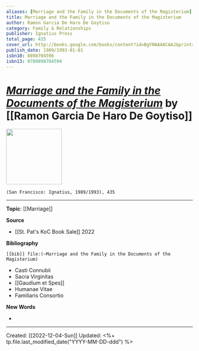 ```yaml
---
aliases: [Marriage and the Family in the Documents of the Magisterium]
title: Marriage and the Family in the Documents of the Magisterium
author: Ramon Garcia De Haro De Goytiso
category: Family & Relationships
publisher: Ignatius Press
total_page: 435
cover_url: http://books.google.com/books/content?id=BgYNAAAACAAJ&printsec=frontcover&img=1&zoom=1&source=gbs_api
publish_date: 1989/1993-01-01
isbn10: 0898704596
isbn13: 9780898704594
---
```

# *[Marriage and the Family in the Documents of the Magisterium]()* by [[Ramon Garcia De Haro De Goytiso]]

<img src="http://books.google.com/books/content?id=BgYNAAAACAAJ&printsec=frontcover&img=1&zoom=1&source=gbs_api" width=150>

`(San Francisco: Ignatius, 1989/1993), 435`



--- 
**Topic**: [[Marriage]]

**Source**
- [[St. Pat's KoC Book Sale]] 2022


**Bibliography**

```query
[[bib]] file:(~Marriage and the Family in the Documents of the Magisterium)
```
- Casti Connubii
- Sacra Virginitas
- [[Gaudium et Spes]]
- Humanae Vitae
- Familiaris Consortio 

**New Words**

- 

---
Created: [[2022-12-04-Sun]]
Updated: <%+ tp.file.last_modified_date("YYYY-MM-DD-ddd") %>
